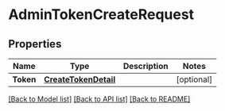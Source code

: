 # AdminTokenCreateRequest

## Properties

Name | Type | Description | Notes
------------ | ------------- | ------------- | -------------
**Token** | [**CreateTokenDetail**](CreateTokenDetail.md) |  | [optional] 

[[Back to Model list]](../README.md#documentation-for-models) [[Back to API list]](../README.md#documentation-for-api-endpoints) [[Back to README]](../README.md)


